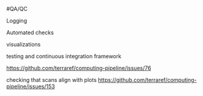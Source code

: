 #QA/QC

Logging

Automated checks

visualizations 

testing and continuous integration framework

https://github.com/terraref/computing-pipeline/issues/76

checking that scans align with plots
https://github.com/terraref/computing-pipeline/issues/153

